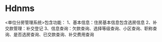 # Hdnms
 <单位分房管理系统>包含功能： 1、基本信息：住房基本信息包含选房信息 2、补交款管理：补交登记 3、信息查询：欠款查询、选择等级查询、小区查询、职称查询、是否选房查询、已交款查询、补交费用查询
